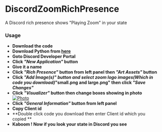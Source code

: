 # DiscordZoomRichPresence
A Discord rich presence shows "Playing Zoom" in your state
### Usage

- **Download the code**
- **Download Python from  <a href="https://www.python.org/downloads/"> here </a>**
- **Goto Discord Developer Portal**
- **Click *"New Application"* button**
- **Give it a name**
- **Click *"Rich Presence"* button from left panel then *"Art Assets"* button**
- **Click *"Add İmage(s)" button and select zoom logo images(Which in code you download)*"small.png and large.png" then click *"Save Changes"***
- **Click *"Visualizer"* button then change boxes showing in photo**
[![Photo](https://i.resmim.net/8LSdb.png "Photo")](https://i.resmim.net/8LSdb.png,"Photo")
- **Click *"General Information"* button from left panel**
- **Copy Client id**
- **Double click code you download then enter Client id which you copied **
- **Kaboom ! Now if you look your state in Discord you see**
